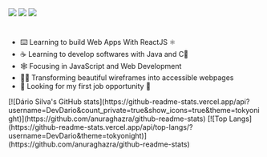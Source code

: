 <div> 
<a href="https://instagram.com/dariosilva.ds" target="_blank"><img src="https://img.shields.io/badge/-Instagram-%23ffff?style=for-the-badge&logo=instagram&logoColor=141414" target="_blank"></a>
<a href= "mailto:dariosilva13222@gmail.com"><img src="https://img.shields.io/badge/-Gmail-%23ffff?style=for-the-badge&logo=gmail&logoColor=141414" target="_blank"></a>
<a href="https://www.linkedin.com/mwlite/in/d%C3%A1rio-silva-648651234" target="_blank"><img src="https://img.shields.io/badge/-LinkedIn-%23ffff?style=for-the-badge&logo=linkedin&logoColor=141414" target="_blank"></a> 
</div>

#
- ⌨️ Learning to build Web Apps With ReactJS ⚛️
- ☕ Learning to develop softwares with Java and C🦾
- 🕸️ Focusing in JavaScript and Web Development
- 💅🏼 Transforming beautiful wireframes into accessible webpages
- 📳 Looking for my first job opportunity 🤝


<div>
  [![Dário Silva's GitHub stats](https://github-readme-stats.vercel.app/api?username=DevDario&count_private=true&show_icons=true&theme=tokyonight)](https://github.com/anuraghazra/github-readme-stats)
  [![Top Langs](https://github-readme-stats.vercel.app/api/top-langs/?username=DevDario&theme=tokyonight)](https://github.com/anuraghazra/github-readme-stats)
</div>


